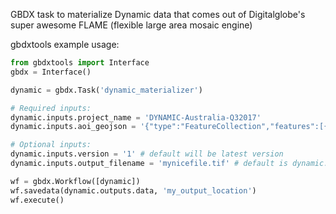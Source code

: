 GBDX task to materialize Dynamic data that comes out of Digitalglobe's super awesome FLAME (flexible large area mosaic engine)

gbdxtools example usage:

```python
from gbdxtools import Interface
gbdx = Interface()

dynamic = gbdx.Task('dynamic_materializer')

# Required inputs:
dynamic.inputs.project_name = 'DYNAMIC-Australia-Q32017'
dynamic.inputs.aoi_geojson = '{"type":"FeatureCollection","features":[{"type":"Feature","properties":{},"geometry":{"type":"Polygon","coordinates":[[[153.42390060424805,-28.00989892967722],[153.43647480010986,-28.00989892967722],[153.43647480010986,-27.999933788434422],[153.42390060424805,-27.999933788434422],[153.42390060424805,-28.00989892967722]]]}}]}'

# Optional inputs:
dynamic.inputs.version = '1' # default will be latest version
dynamic.inputs.output_filename = 'mynicefile.tif' # default is dynamic.tif

wf = gbdx.Workflow([dynamic])
wf.savedata(dynamic.outputs.data, 'my_output_location')
wf.execute()

```